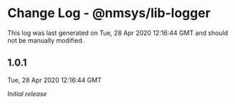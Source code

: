 # Change Log - @nmsys/lib-logger

This log was last generated on Tue, 28 Apr 2020 12:16:44 GMT and should not be manually modified.

## 1.0.1
Tue, 28 Apr 2020 12:16:44 GMT

*Initial release*

